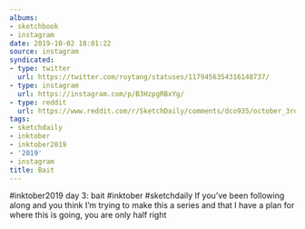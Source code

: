 ```yaml
---
albums:
- sketchbook
- instagram
date: 2019-10-02 18:01:22
source: instagram
syndicated:
- type: twitter
  url: https://twitter.com/roytang/statuses/1179456354316148737/
- type: instagram
  url: https://instagram.com/p/B3HzpgRBxYg/
- type: reddit
  url: https://www.reddit.com/r/SketchDaily/comments/dco935/october_3rd_fishmonger/f2atizw/
tags:
- sketchdaily
- inktober
- inktober2019
- '2019'
- instagram
title: Bait
---
```


#inktober2019 day 3: bait #inktober #sketchdaily If you’ve been following along and you think I’m trying to make this a series and that I have a plan for where this is going, you are only half right